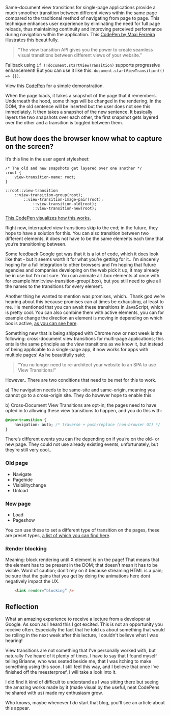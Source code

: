 Same-document view transitions for single-page applications provide a much smoother transition between different views within the same page compared to the traditional method of navigating from page to page. This technique enhances user experience by eliminating the need for full page reloads, thus maintaining continuity and improving perceived performance during navigation within the application.
This <a href="https://live-transitions.pages.dev/](https://live-transitions.pages.dev/" class="hyperlink">CodePen by Maxi Ferreira</a> illustrates this beautifully.

> “The view transition API gives you the power to create seamless visual transitions between different views of your website.”

Fallback using `if (!document.startViewTransition)` supports progressive enhancement! But you can use it like this: `document.startViewTransition(() => {})`. 

View this <a href="https://codepen.io/bramus/full/xxQkvJP" class="hyperlink">CodePen</a> for a simple demonstration.

When the page loads, it takes a snapshot of the page that it remembers. Underneath the hood, some things will be changed in the rendering. In the DOM, the old sentence will be inserted but the user does not see this immediately. It then takes a snapshot of the new sentence. It basically layers the two snapshots over each other, the first snapshot gets layered over the other and a transition is toggled between them.

## But how does the browser know what to capture on the screen?  
It’s this line in the user agent stylesheet:


```
/* The old and new snapshots get layered over one another */
:root {
    view-transition-name: root;
}

::root::view-transition
    ::view-transition-group(root);
        ::view-transition-image-pair(root);
            ::view-transition-old(root);
            ::view-transition-new(root);
```

<a href="https://codepen.io/bramus/full/zYMOggP" class="hyperlink">This CodePen visualizes how this works.</a>

Right now, interrupted view transitions skip to the end; in the future, they hope to have a solution for this. 
You can also transition between two different elements, it does not have to be the same elements each time that you’re transitioning between.

Some feedback Google got was that it is a lot of code, which it does look like that - but it seems worth it for what you’re getting for it.. I’m sincerely hoping for a full integration to other browsers and I’m hoping that future agencies and companies developing on the web pick it up, it may already be in use but I’m not sure. You can animate all .box elements at once with for example html::view-transition-group(.box), but you still need to give all the names to the transitions for every element.

Another thing he wanted to mention was promises, which.. Thank god we’re hearing about this because promises can at times be exhausting, at least to me. He mentioned that you can await these transitions in JavaScript, which is pretty cool. You can also combine them with active elements, you can for example change the direction an element is moving in depending on which box is active, <a href="https://view-transitions.netlify.app/pagination/spa/)" class="hyperlink">as you can see here</a>.

Something new that is being shipped with Chrome now or next week is the following: cross-document view transitions for multi-page applications; this entails the same principle as the view transitions as we know it, but instead of being applicable to a single-page app, it now works for apps with multiple pages! As he beautifully said;

> “You no longer need to re-architect your website to an SPA to use View Transitions!” 

However.. There are two conditions that need to be met for this to work. 

a) The navigation needs to be same-site and same-origin, meaning you cannot go to a cross-origin site. They do however hope to enable this.

b) Cross-Document View Transitions are opt-in; the pages need to have opted in to allowing these view transitions to happen, and you do this with:

```css
@view-transition {
    navigation: auto; /* traverse + push/replace (non-browser UI) */
}
```

There’s different events you can fire depending on if you’re on the old- or new page.
They could not use already existing events, unfortunately, but they’re still very cool..

### Old page
- Navigate
- Pagehide
- Visibilitychange
- Unload

### New page
- Load
- Pageshow 

You can use these to set a different type of transition on the pages, these are preset types, <a href="https://developer.mozilla.org/en-US/docs/Web/JavaScript/Reference/Global_Objects/Set#set-like_browser_apis" class="hyperlink">a list of which you can find here</a>.

### Render blocking
Meaning: block rendering until X element is on the page! That means that the element has to be present in the DOM; that doesn’t mean it has to be visible. Word of caution; don’t rely on it because streaming HTML is a pain; be sure that the gains that you get by doing the animations here dont negatively impact the UX.
```html
    <link render=”blocking” />
```

## Reflection
What an amazing experience to receive a lecture from a developer at Google. As soon as I heard this I got excited. This is not an opportunity you receive often. Especially the fact that he told us about something that would be rolling in the next week after this lecture, I couldn't believe what I was hearing!

View transitions are not something that I've personally worked with, but naturally I've heard of it plenty of times. I have to say that I found myself telling Brianne, who was seated beside me, that I was itching to make something using this soon. I still feel this way, and I believe that once I've finished off the meesterproef, I will take a look into it.

I did find it kind of difficult to understand as I was sitting there but seeing the amazing works made by it (made visual by the useful, neat CodePens he shared with us) made my enthusiasm grow.

Who knows, maybe whenever I _do_ start that blog, you'll see an article about this appear.